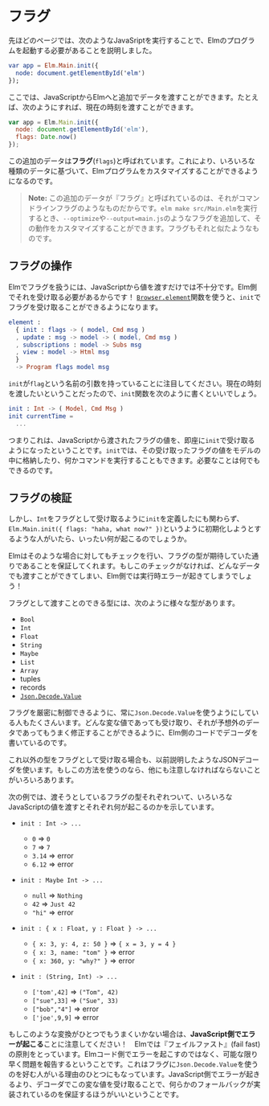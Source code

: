 <!--
# Flags
-->

# フラグ

<!--
The previous page showed the JavaScript needed to start an Elm program:
-->

先ほどのページでは、次のようなJavaSriptを実行することで、Elmのプログラムを起動する必要があることを説明しました。

```elm
var app = Elm.Main.init({
  node: document.getElementById('elm')
});
```
<!--
It is possible to pass in some additional data though. For example, if we wanted to pass in the current time we could say:
-->

ここでは、JavaScriptからElmへと追加でデータを渡すことができます。たとえば、次のようにすれば、現在の時刻を渡すことができます。

```javascript
var app = Elm.Main.init({
  node: document.getElementById('elm'),
  flags: Date.now()
});
```

<!--
We call this additional data `flags`. This allows you to customize the Elm program with all sorts of data!
-->

この追加のデータは**フラグ**(`flags`)と呼ばれています。これにより、いろいろな種類のデータに基づいて、Elmプログラムをカスタマイズすることができるようになるのです。

<!--
> **Note:** This additional data is called “flags” because it is kind of like command line flags. You can call `elm make src/Main.elm`, but you can add some flags like `--optimize` and `--output=main.js` to customize its behavior. Same sort of thing.
-->

> **Note:** この追加のデータが『フラグ』と呼ばれているのは、それがコマンドラインフラグのようなものだからです。`elm make src/Main.elm`を実行するとき、`--optimize`や`--output=main.js`のようなフラグを追加して、その動作をカスタマイズすることができます。フラグもそれと似たようなものです。

<!--
## Handling Flags
-->

## フラグの操作

<!--
Just passing in JavaScript values is not enough. We need to handle them on the Elm side! The [`Browser.element`][element] function provides a way to handle flags with `init`:
-->

Elmでフラグを扱うには、JavaScriptから値を渡すだけでは不十分です。Elm側でそれを受け取る必要があるからです！ [`Browser.element`][element]関数を使うと、`init`でフラグを受け取ることができるようになります。

```elm
element :
  { init : flags -> ( model, Cmd msg )
  , update : msg -> model -> ( model, Cmd msg )
  , subscriptions : model -> Subs msg
  , view : model -> Html msg
  }
  -> Program flags model msg
```

[element]: https://package.elm-lang.org/packages/elm/browser/latest/Browser#element

<!--
Notice that `init` has an argument called `flags`. So assuming we want to pass in the current time, we could write an `init` function like this:
-->


`init`が`flag`という名前の引数を持っていることに注目してください。現在の時刻を渡したいということだったので、`init`関数を次のように書くといいでしょう。


```elm
init : Int -> ( Model, Cmd Msg )
init currentTime =
  ...
```

<!--
This means that Elm code gets immediate access to the flags you pass in from JavaScript. From there, you can put things in your model or run some commands. Whatever you need to do.
-->

つまりこれは、JavaScriptから渡されたフラグの値を、即座に`init`で受け取るようになったということです。`init`では、その受け取ったフラグの値をモデルの中に格納したり、何かコマンドを実行することもできます。必要なことは何でもできるのです。

<!--
## Verifying Flags
-->

## フラグの検証

<!--
But what happens if `init` says it takes an `Int` flag, but someone tries to initialize with `Elm.Main.init({ flags: "haha, what now?" })`?
-->

しかし、`Int`をフラグとして受け取るように`init`を定義したにも関わらず、`Elm.Main.init({ flags: "haha, what now?" })`というように初期化しようとするような人がいたら、いったい何が起こるのでしょうか。

<!--
Elm checks for that sort of thing, making sure the flags are exactly what you expect. Without this check, you could pass in anything, leading to runtime errors in Elm!
-->

Elmはそのような場合に対してもチェックを行い、フラグの型が期待していた通りであることを保証してくれます。もしこのチェックがなければ、どんなデータでも渡すことができてしまい、Elm側では実行時エラーが起きてしまうでしょう！

<!--
There are a bunch of types that can be given as flags:
-->

フラグとして渡すことのできる型には、次のように様々な型があります。

- `Bool`
- `Int`
- `Float`
- `String`
- `Maybe`
- `List`
- `Array`
- tuples
- records
- [`Json.Decode.Value`](https://package.elm-lang.org/packages/elm/json/latest/Json-Decode#Value)

<!--
Many folks always use a `Json.Decode.Value` because it gives them really precise control. They can write a decoder to handle any weird scenarios in Elm code, recovering from unexpected data in a nice way.
-->

フラグを厳密に制御できるように、常に`Json.Decode.Value`を使うようにしている人もたくさんいます。どんな変な値であっても受け取り、それが予想外のデータであってもうまく修正することができるように、Elm側のコードでデコーダを書いているのです。

<!--
The other supported types actually come from before we had figured out a way to do JSON decoders. If you choose to use them, there are some subtleties to be aware of. The following examples show the desired flag type, and then the sub-points show what would happen with a couple different JS values:
-->

これ以外の型をフラグとして受け取る場合も、以前説明したようなJSONデコーダを使います。もしこの方法を使うのなら、他にも注意しなければならないことがいろいろあります。

次の例では、渡そうとしているフラグの型それぞれついて、いろいろなJavaScriptの値を渡すとそれぞれ何が起こるのかを示しています。

- `init : Int -> ...`
  - `0` => `0`
  - `7` => `7`
  - `3.14` => error
  - `6.12` => error

- `init : Maybe Int -> ...`
  - `null` => `Nothing`
  - `42` => `Just 42`
  - `"hi"` => error

- `init : { x : Float, y : Float } -> ...`
  - `{ x: 3, y: 4, z: 50 }` => `{ x = 3, y = 4 }`
  - `{ x: 3, name: "tom" }` => error
  - `{ x: 360, y: "why?" }` => error

- `init : (String, Int) -> ...`
  - `['tom',42]` => `("Tom", 42)`
  - `["sue",33]` => `("Sue", 33)`
  - `["bob","4"]` => error
  - `['joe',9,9]` => error

<!--
Note that when one of the conversions goes wrong, **you get an error on the JS side!** We are taking the “fail fast” policy. Rather than the error making its way through Elm code, it is reported as soon as possible. This is another reason why people like to use `Json.Decode.Value` for flags. Instead of getting an error in JS, the weird value goes through a decoder, guaranteeing that you implement some sort of fallback behavior.
-->

もしこのような変換がひとつでもうまくいかない場合は、**JavaScript側でエラーが起こる**ことに注意してください！　Elmでは『フェイルファスト』(fail fast)の原則をとっています。Elmコード側でエラーを起こすのではなく、可能な限り早く問題を報告するということです。これはフラグに`Json.Decode.Value`を使うのを好む人がいる理由のひとつにもなっています。JavaScript側でエラーが起きるより、デコーダでこの変な値を受け取ることで、何らかのフォールバックが実装されているのを保証するほうがいいということです。

